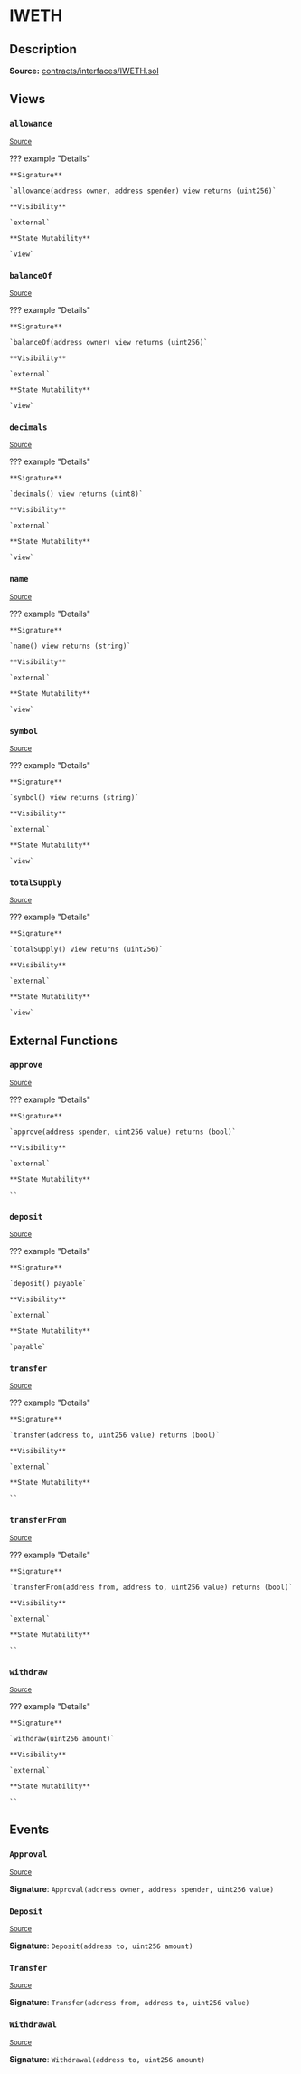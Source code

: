# IWETH

## Description

**Source:** [contracts/interfaces/IWETH.sol](https://github.com/Synthetixio/synthetix/tree/v2.53.0-alpha/contracts/interfaces/IWETH.sol)

## Views

### `allowance`

<sub>[Source](https://github.com/Synthetixio/synthetix/tree/v2.53.0-alpha/contracts/interfaces/IWETH.sol#L16)</sub>

??? example "Details"

    **Signature**

    `allowance(address owner, address spender) view returns (uint256)`

    **Visibility**

    `external`

    **State Mutability**

    `view`

### `balanceOf`

<sub>[Source](https://github.com/Synthetixio/synthetix/tree/v2.53.0-alpha/contracts/interfaces/IWETH.sol#L14)</sub>

??? example "Details"

    **Signature**

    `balanceOf(address owner) view returns (uint256)`

    **Visibility**

    `external`

    **State Mutability**

    `view`

### `decimals`

<sub>[Source](https://github.com/Synthetixio/synthetix/tree/v2.53.0-alpha/contracts/interfaces/IWETH.sol#L9)</sub>

??? example "Details"

    **Signature**

    `decimals() view returns (uint8)`

    **Visibility**

    `external`

    **State Mutability**

    `view`

### `name`

<sub>[Source](https://github.com/Synthetixio/synthetix/tree/v2.53.0-alpha/contracts/interfaces/IWETH.sol#L5)</sub>

??? example "Details"

    **Signature**

    `name() view returns (string)`

    **Visibility**

    `external`

    **State Mutability**

    `view`

### `symbol`

<sub>[Source](https://github.com/Synthetixio/synthetix/tree/v2.53.0-alpha/contracts/interfaces/IWETH.sol#L7)</sub>

??? example "Details"

    **Signature**

    `symbol() view returns (string)`

    **Visibility**

    `external`

    **State Mutability**

    `view`

### `totalSupply`

<sub>[Source](https://github.com/Synthetixio/synthetix/tree/v2.53.0-alpha/contracts/interfaces/IWETH.sol#L12)</sub>

??? example "Details"

    **Signature**

    `totalSupply() view returns (uint256)`

    **Visibility**

    `external`

    **State Mutability**

    `view`

## External Functions

### `approve`

<sub>[Source](https://github.com/Synthetixio/synthetix/tree/v2.53.0-alpha/contracts/interfaces/IWETH.sol#L21)</sub>

??? example "Details"

    **Signature**

    `approve(address spender, uint256 value) returns (bool)`

    **Visibility**

    `external`

    **State Mutability**

    ``

### `deposit`

<sub>[Source](https://github.com/Synthetixio/synthetix/tree/v2.53.0-alpha/contracts/interfaces/IWETH.sol#L30)</sub>

??? example "Details"

    **Signature**

    `deposit() payable`

    **Visibility**

    `external`

    **State Mutability**

    `payable`

### `transfer`

<sub>[Source](https://github.com/Synthetixio/synthetix/tree/v2.53.0-alpha/contracts/interfaces/IWETH.sol#L19)</sub>

??? example "Details"

    **Signature**

    `transfer(address to, uint256 value) returns (bool)`

    **Visibility**

    `external`

    **State Mutability**

    ``

### `transferFrom`

<sub>[Source](https://github.com/Synthetixio/synthetix/tree/v2.53.0-alpha/contracts/interfaces/IWETH.sol#L23)</sub>

??? example "Details"

    **Signature**

    `transferFrom(address from, address to, uint256 value) returns (bool)`

    **Visibility**

    `external`

    **State Mutability**

    ``

### `withdraw`

<sub>[Source](https://github.com/Synthetixio/synthetix/tree/v2.53.0-alpha/contracts/interfaces/IWETH.sol#L32)</sub>

??? example "Details"

    **Signature**

    `withdraw(uint256 amount)`

    **Visibility**

    `external`

    **State Mutability**

    ``

## Events

### `Approval`

<sub>[Source](https://github.com/Synthetixio/synthetix/tree/v2.53.0-alpha/contracts/interfaces/IWETH.sol#L36)</sub>

**Signature**: `Approval(address owner, address spender, uint256 value)`

### `Deposit`

<sub>[Source](https://github.com/Synthetixio/synthetix/tree/v2.53.0-alpha/contracts/interfaces/IWETH.sol#L37)</sub>

**Signature**: `Deposit(address to, uint256 amount)`

### `Transfer`

<sub>[Source](https://github.com/Synthetixio/synthetix/tree/v2.53.0-alpha/contracts/interfaces/IWETH.sol#L35)</sub>

**Signature**: `Transfer(address from, address to, uint256 value)`

### `Withdrawal`

<sub>[Source](https://github.com/Synthetixio/synthetix/tree/v2.53.0-alpha/contracts/interfaces/IWETH.sol#L38)</sub>

**Signature**: `Withdrawal(address to, uint256 amount)`
